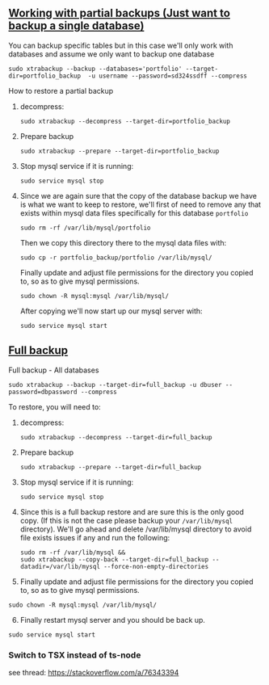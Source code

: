 ## <u>Working with partial backups (Just want to backup a single database)</u>

You can backup specific tables but in this case we'll only work with databases and assume we only want to backup one database

```
sudo xtrabackup --backup --databases='portfolio' --target-dir=portfolio_backup  -u username --password=sd324ssdff --compress
```

How to restore a partial backup

1. decompress:

   ```
   sudo xtrabackup --decompress --target-dir=portfolio_backup
   ```

2. Prepare backup
   ```
   sudo xtrabackup --prepare --target-dir=portfolio_backup
   ```
3. Stop mysql service if it is running:

   ```
   sudo service mysql stop
   ```

4. Since we are again sure that the copy of the database backup we have is what we want to keep to restore, we'll first of need to remove any that exists within mysql data files specifically for this database `portfolio`

   ```
   sudo rm -rf /var/lib/mysql/portfolio
   ```

   Then we copy this directory there to the mysql data files with:

   ```
   sudo cp -r portfolio_backup/portfolio /var/lib/mysql/
   ```

   Finally update and adjust file permissions for the directory you copied to, so as to give mysql permissions.

   ```
   sudo chown -R mysql:mysql /var/lib/mysql/
   ```

   After copying we'll now start up our mysql server with:

   ```
   sudo service mysql start
   ```

## <u>Full backup</u>

Full backup - All databases

```
sudo xtrabackup --backup --target-dir=full_backup -u dbuser --password=dbpassword --compress
```

To restore, you will need to:

1. decompress:

   ```
   sudo xtrabackup --decompress --target-dir=full_backup
   ```

2. Prepare backup
   ```
   sudo xtrabackup --prepare --target-dir=full_backup
   ```
3. Stop mysql service if it is running:

   ```
   sudo service mysql stop
   ```

4. Since this is a full backup restore and are sure this is the only good copy. (If this is not the case please backup your `/var/lib/mysql` directory).
   We'll go ahead and delete /var/lib/mysql directory to avoid file exists issues if any and run the following:
   ```
   sudo rm -rf /var/lib/mysql &&
   sudo xtrabackup --copy-back --target-dir=full_backup --datadir=/var/lib/mysql --force-non-empty-directories
   ```
5. Finally update and adjust file permissions for the directory you copied to, so as to give mysql permissions.

```
sudo chown -R mysql:mysql /var/lib/mysql/
```

6. Finally restart mysql server and you should be back up.

```
sudo service mysql start
```



### Switch to TSX instead of ts-node
see thread: https://stackoverflow.com/a/76343394